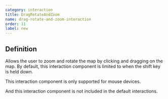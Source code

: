 ```yaml
---
category: interaction
title: DragRotateAndZoom
name: drag-rotate-and-zoom-interaction
order: 11
label: new
---
```


## Definition

Allows the user to zoom and rotate the map by clicking and dragging on the map. 
By default, this interaction component is limited to when the shift key is held down.

This interaction component is only supported for mouse devices.

And this interaction component is not included in the default interactions.
